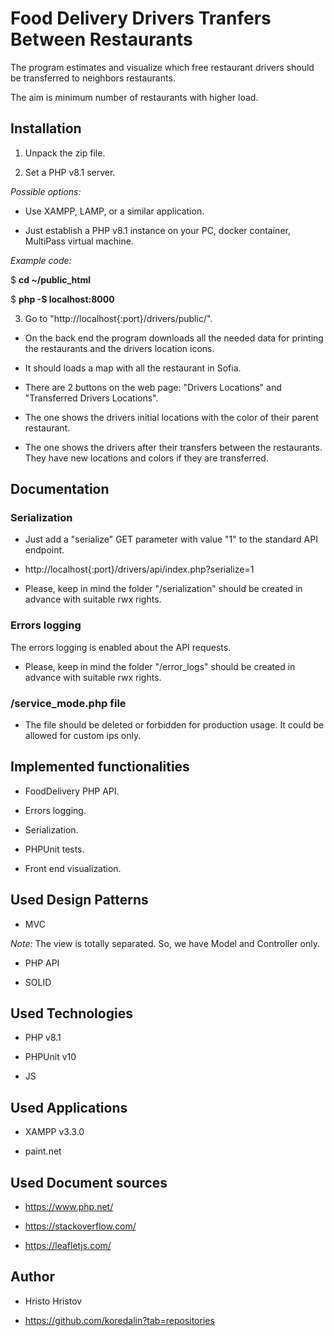 # Food Delivery Drivers Tranfers Between Restaurants

The program estimates and visualize which free restaurant drivers should be transferred to neighbors restaurants.

The aim is minimum number of restaurants with higher load.

## Installation

1. Unpack the zip file.

2. Set a PHP v8.1 server.

_Possible options:_

- Use XAMPP, LAMP, or a similar application.

- Just establish a PHP v8.1 instance on your PC, docker container, MultiPass virtual machine.

_Example code:_

$ **cd ~/public_html**

$ **php -S localhost:8000**

3. Go to "http://localhost{:port}/drivers/public/".

- On the back end the program downloads all the needed data for printing the restaurants and the drivers location icons.

- It should loads a map with all the restaurant in Sofia.

- There are 2 buttons on the web page: "Drivers Locations" and "Transferred Drivers Locations".

- The one shows the drivers initial locations with the color of their parent restaurant.

- The one shows the drivers after their transfers between the restaurants. They have new locations and colors if they are transferred.

## Documentation

### Serialization

- Just add a "serialize" GET parameter with value "1" to the standard API endpoint.

- http://localhost{:port}/drivers/api/index.php?serialize=1

- Please, keep in mind the folder "/serialization" should be created in advance with suitable rwx rights.

### Errors logging

The errors logging is enabled about the API requests.

- Please, keep in mind the folder "/error_logs" should be created in advance with suitable rwx rights.

### /service_mode.php file

- The file should be deleted or forbidden for production usage. It could be allowed for custom ips only.

## Implemented functionalities

- FoodDelivery PHP API.

- Errors logging.

- Serialization.

- PHPUnit tests.

- Front end visualization.

## Used Design Patterns

- MVC

_Note:_ The view is totally separated. So, we have Model and Controller only.

- PHP API

- SOLID

## Used Technologies

- PHP v8.1

- PHPUnit v10

- JS

## Used Applications

- XAMPP v3.3.0

- paint.net

## Used Document sources

- https://www.php.net/

- https://stackoverflow.com/

- https://leafletjs.com/

## Author

- Hristo Hristov

- https://github.com/koredalin?tab=repositories